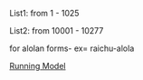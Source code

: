 List1: from 1 - 1025

List2: from 10001 - 10277

for alolan forms- ex= raichu-alola 

[Running Model](https://onecompiler.com/html/42qytz7sa)
